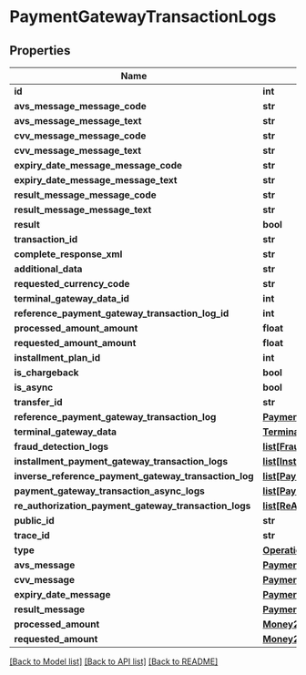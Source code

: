 # PaymentGatewayTransactionLogs

## Properties
Name | Type | Description | Notes
------------ | ------------- | ------------- | -------------
**id** | **int** |  | 
**avs_message_message_code** | **str** |  | [optional] 
**avs_message_message_text** | **str** |  | [optional] 
**cvv_message_message_code** | **str** |  | [optional] 
**cvv_message_message_text** | **str** |  | [optional] 
**expiry_date_message_message_code** | **str** |  | [optional] 
**expiry_date_message_message_text** | **str** |  | [optional] 
**result_message_message_code** | **str** |  | [optional] 
**result_message_message_text** | **str** |  | [optional] 
**result** | **bool** |  | 
**transaction_id** | **str** |  | [optional] 
**complete_response_xml** | **str** |  | [optional] 
**additional_data** | **str** |  | [optional] 
**requested_currency_code** | **str** |  | [optional] 
**terminal_gateway_data_id** | **int** |  | 
**reference_payment_gateway_transaction_log_id** | **int** |  | [optional] 
**processed_amount_amount** | **float** |  | 
**requested_amount_amount** | **float** |  | 
**installment_plan_id** | **int** |  | [optional] 
**is_chargeback** | **bool** |  | 
**is_async** | **bool** |  | [optional] 
**transfer_id** | **str** |  | [optional] 
**reference_payment_gateway_transaction_log** | [**PaymentGatewayTransactionLogs**](PaymentGatewayTransactionLogs.md) |  | [optional] 
**terminal_gateway_data** | [**TerminalGatewayDatas**](TerminalGatewayDatas.md) |  | [optional] 
**fraud_detection_logs** | [**list[FraudDetectionLogs]**](FraudDetectionLogs.md) |  | [optional] 
**installment_payment_gateway_transaction_logs** | [**list[InstallmentPaymentGatewayTransactionLogs]**](InstallmentPaymentGatewayTransactionLogs.md) |  | [optional] 
**inverse_reference_payment_gateway_transaction_log** | [**list[PaymentGatewayTransactionLogs]**](PaymentGatewayTransactionLogs.md) |  | [optional] 
**payment_gateway_transaction_async_logs** | [**list[PaymentGatewayTransactionAsyncLogs]**](PaymentGatewayTransactionAsyncLogs.md) |  | [optional] 
**re_authorization_payment_gateway_transaction_logs** | [**list[ReAuthorizationPaymentGatewayTransactionLogs]**](ReAuthorizationPaymentGatewayTransactionLogs.md) |  | [optional] 
**public_id** | **str** |  | [optional] 
**trace_id** | **str** |  | [optional] 
**type** | [**OperationType**](OperationType.md) |  | 
**avs_message** | [**PaymentGatewayMessage**](PaymentGatewayMessage.md) |  | [optional] 
**cvv_message** | [**PaymentGatewayMessage**](PaymentGatewayMessage.md) |  | [optional] 
**expiry_date_message** | [**PaymentGatewayMessage**](PaymentGatewayMessage.md) |  | [optional] 
**result_message** | [**PaymentGatewayMessage**](PaymentGatewayMessage.md) |  | [optional] 
**processed_amount** | [**Money2**](Money2.md) |  | [optional] 
**requested_amount** | [**Money2**](Money2.md) |  | [optional] 

[[Back to Model list]](../README.md#documentation-for-models) [[Back to API list]](../README.md#documentation-for-api-endpoints) [[Back to README]](../README.md)


